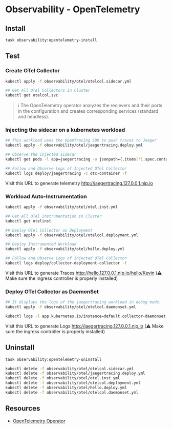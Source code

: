 # Observability - OpenTelemetry

## Install
```bash
task observability:opentelemetry-install
```

## Test

### Create OTel Collector
```bash
kubectl apply -f observability/otel/otelcol.sidecar.yml

## Get All OTel Collectors in Cluster
kubectl get otelcol,svc
```

> ℹ️ The OpenTelemetry operator analyzes the recievers and their ports in the configuration and creates corresponding services (standard and headless).

### Injecting the sidecar on a kubernetes workload
```bash
## This workload uses the OpenTracing SDK to push traces to Jeager
kubectl apply -f observability/otel/jaegertracing.deploy.yml

## Observe the injected sidecar
kubectl get pods -l app=jaegertracing -o jsonpath={.items[*].spec.containers[*].name}

## Follow and Observe Logs of Injected OTel Collector
kubectl logs deploy/jaegertracing -c otc-container -f
```

Visit this URL to generate telemetry http://jaegertracing.127.0.0.1.nip.io

### Workload Auto-Instrumentation
```bash
kubectl apply -f observability/otel/otel.inst.yml

## Get All OTel Instrumentation in Cluster
kubectl get otelinst

## Deploy OTel Collector as Deployment
kubectl apply -f observability/otel/otelcol.deployment.yml

## Deploy Instrumented Workload
kubectl apply -f observability/otel/hello.deploy.yml

## Follow and Observe Logs of Injected OTel Collector
kubectl logs deploy/collector-deployment-collector -f
```

Visit this URL to generate Traces http://hello.127.0.0.1.nip.io/hello/Kevin (⚠️ Make sure the ingress controller is properly installed)


### Deploy OTel Collector as DaemonSet
```bash
## It displays the logs of the jaegertracing workload in debug mode.
kubectl apply -f observability/otel/otelcol.daemonset.yml

kubectl logs -l app.kubernetes.io/instance=default.collector-daemonset -f
```

Visit this URL to generate Logs http://jaegertracing.127.0.0.1.nip.io (⚠️ Make sure the ingress controller is properly installed)


## Uninstall
```bash
task observability:opentelemetry-uninstall

kubectl delete -f observability/otel/otelcol.sidecar.yml
kubectl delete -f observability/otel/jaegertracing.deploy.yml
kubectl delete -f observability/otel/otel.inst.yml
kubectl delete -f observability/otel/otelcol.deployment.yml
kubectl delete -f observability/otel/hello.deploy.yml
kubectl delete -f observability/otel/otelcol.daemonset.yml
```

## Resources
- [OpenTelemetry Operator][otel-operator-gh]

<!-- Links -->
[otel-operator-gh]: https://github.com/open-telemetry/opentelemetry-operator